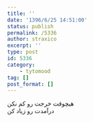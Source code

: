```yaml
---
title: ''
date: '1396/6/25 14:51:00'
status: publish
permalink: /5336
author: straxico
excerpt: ''
type: post
id: 5336
category:
    - tytomood
tag: []
post_format: []
---
```

هیچوقت خرجت رو کم نکن  
درآمدت رو زیاد کن